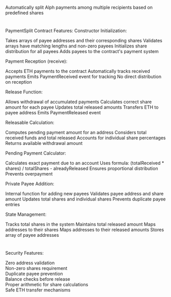 Automatically split Alph payments among multiple recipients based on predefined shares  

#
PaymentSplit Contract Features:
Constructor Initialization:

Takes arrays of payee addresses and their corresponding shares
Validates arrays have matching lengths and non-zero payees
Initializes share distribution for all payees
Adds payees to the contract's payment system

Payment Reception (receive):

Accepts ETH payments to the contract
Automatically tracks received payments
Emits PaymentReceived event for tracking
No direct distribution on reception

Release Function:

Allows withdrawal of accumulated payments
Calculates correct share amount for each payee
Updates total released amounts
Transfers ETH to payee address
Emits PaymentReleased event

Releasable Calculation:

Computes pending payment amount for an address
Considers total received funds and total released
Accounts for individual share percentages
Returns available withdrawal amount

Pending Payment Calculator:

Calculates exact payment due to an account
Uses formula: (totalReceived * shares) / totalShares - alreadyReleased
Ensures proportional distribution
Prevents overpayment

Private Payee Addition:

Internal function for adding new payees
Validates payee address and share amount
Updates total shares and individual shares
Prevents duplicate payee entries


State Management:

Tracks total shares in the system
Maintains total released amount
Maps addresses to their shares
Maps addresses to their released amounts
Stores array of payee addresses

#
Security Features:

Zero address validation  
Non-zero shares requirement  
Duplicate payee prevention  
Balance checks before release  
Proper arithmetic for share calculations  
Safe ETH transfer mechanisms  
